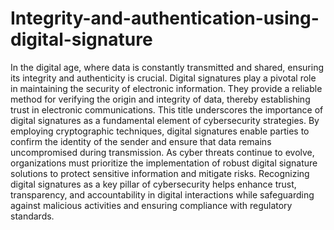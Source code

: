 # Integrity-and-authentication-using-digital-signature

In the digital age, where data is constantly transmitted and shared, ensuring its integrity and authenticity is crucial. Digital signatures play a pivotal role in maintaining the security of electronic information. They provide a reliable method for verifying the origin and integrity of data, thereby establishing trust in electronic communications. This title underscores the importance of digital signatures as a fundamental element of cybersecurity strategies. By employing cryptographic techniques, digital signatures enable parties to confirm the identity of the sender and ensure that data remains uncompromised during transmission. As cyber threats continue to evolve, organizations must prioritize the implementation of robust digital signature solutions to protect sensitive information and mitigate risks. Recognizing digital signatures as a key pillar of cybersecurity helps enhance trust, transparency, and accountability in digital interactions while safeguarding against malicious activities and ensuring compliance with regulatory standards.
